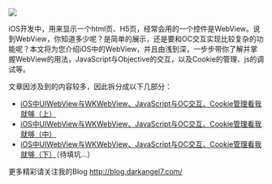 
![](http://ww4.sinaimg.cn/large/006tNc79ly1fff1sa06wrj30sg0iwwi9.jpg)

iOS开发中，用来显示一个html页、H5页，经常会用的一个控件是WebView。说到WebView，你知道多少呢？是简单的展示，还是要和OC交互实现比较复杂的功能呢？本文将为您介绍iOS中的WebView，并且由浅到深，一步步带你了解并掌握WebView的用法，JavaScript与Objective的交互，以及Cookie的管理、js的调试等。

文章因涉及到的内容较多，因此拆分成以下几部分：

- [iOS中UIWebView与WKWebView、JavaScript与OC交互、Cookie管理看我就够（上）](http://blog.darkangel7.com/2016/09/01/iOS中UIWebView与WKWebView、JavaScript与OC交互、Cookie管理看我就够（上）/)
- [iOS中UIWebView与WKWebView、JavaScript与OC交互、Cookie管理看我就够（中）](http://blog.darkangel7.com/2017/05/10/iOS中UIWebView与WKWebView、JavaScript与OC交互、Cookie管理看我就够（中）/)
- [iOS中UIWebView与WKWebView、JavaScript与OC交互、Cookie管理看我就够（下）]()（待填坑...）

更多精彩请关注我的Blog http://blog.darkangel7.com/
